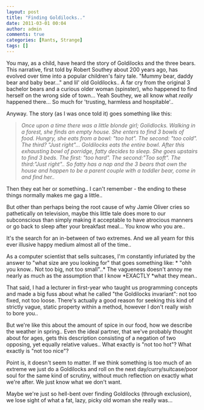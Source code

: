 ```yaml
---
layout: post
title: "Finding Goldilocks.."
date: 2011-03-01 00:04
author: admin
comments: true
categories: [Rants, Strange]
tags: []
---
```

You may, as a child, have heard the story of  Goldilocks and the three bears. This narrative, first told by Robert  Southey about 200 years ago, has evolved over time into a popular  children's fairy tale. "Mummy bear, daddy bear and baby bear..." and  lil' old Goldilocks.. A far cry from the original 3 bachelor bears and a  curious older woman (spinster), who happened to find herself on the  wrong side of town... Yeah Southey, we all know what *really* happened there... So much for 'trusting, harmless and hospitable'..

Anyway. The story (as I was once told it) goes something like this:


>*Once upon a time there was a little blonde  girl; Golidlocks. Walking in a forest, she finds an empty house. She  enters to find 3 bowls of food. Hungry, she eats from a bowl: "too hot".  The second: "too cold". The third? "Just right"... Goldilocks eats the  entire bowl. After this exhausting bowl of porridge, fatty decides to  sleep. She goes upstairs to find 3 beds. The first: "too hard". The  second:"Too soft". The third:"Just right".. So fatty has a nap and the 3  bears that own the house and happen to be a parent couple with a  toddler bear, come in and find her..*


Then they eat her or something.. I can't remember - the ending to these things normally makes me gag a little..

But other than perhaps being the root cause of why  Jamie Oliver cries so pathetically on television, maybe this little tale  does more to our subconscious than simply making it acceptable to have  atrocious manners or go back to sleep after your breakfast meal...
You know who you are..

It's the search for an in-between of two extremes. And we all yearn for this ever illusive happy medium almost all of the time..

As a computer scientist that sells suitcases, I'm  constantly infuriated by the answer to "what size are you looking for"  that goes something like: *
"ohh you know.. Not too big, not too small"..*
The vagueness doesn't annoy me nearly as much as the assumption that I know *EXACTLY *what they mean..

That said, I had a lecturer in first-year who  taught us programming concepts and made a big fuss about what he called  "the Goldilocks invariant": not too fixed, not too loose. There's  actually a good reason for seeking this kind of strictly vague, static  property within a method, however I don't really wish to bore you..

But we're like this about the amount of spice in  our food, how we describe the weather in spring.. Even the ideal  partner, that we've probably thought about for ages, gets this  description consisting of a negation of two opposing, yet equally  relative values.. What exactly is "not too hot"? What exactly is "not  too nice"?

Point is, it doesn't seem to matter. If we think  something is too much of an extreme we just do a Goldilocks and roll on  the next day/curry/suitcase/poor soul for the same kind of scrutiny,  without much reflection on exactly what we're after. We just know what  we don't want.

Maybe we're just so hell-bent over finding  Goldilocks (through exclusion), we lose sight of what a fat, lazy, picky  old woman she really was...
